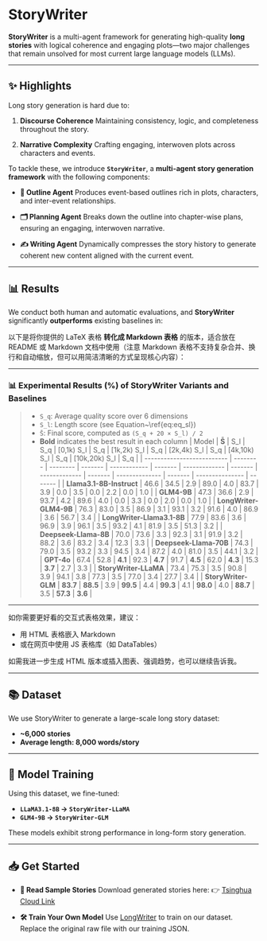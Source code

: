 # StoryWriter

**StoryWriter** is a multi-agent framework for generating high-quality **long stories** with logical coherence and engaging plots—two major challenges that remain unsolved for most current large language models (LLMs).

---

## ✨ Highlights

Long story generation is hard due to:

1. **Discourse Coherence**
   Maintaining consistency, logic, and completeness throughout the story.

2. **Narrative Complexity**
   Crafting engaging, interwoven plots across characters and events.

To tackle these, we introduce **`StoryWriter`**, a **multi-agent story generation framework** with the following components:

* **🧠 Outline Agent**
  Produces event-based outlines rich in plots, characters, and inter-event relationships.

* **🗂️ Planning Agent**
  Breaks down the outline into chapter-wise plans, ensuring an engaging, interwoven narrative.

* **✍️ Writing Agent**
  Dynamically compresses the story history to generate coherent new content aligned with the current event.

---

## 📊 Results

We conduct both human and automatic evaluations, and **StoryWriter** significantly **outperforms** existing baselines in:

以下是将你提供的 LaTeX 表格 **转化成 Markdown 表格** 的版本，适合放在 README 或 Markdown 文档中使用（注意 Markdown 表格不支持复杂合并、换行和自动缩放，但可以用简洁清晰的方式呈现核心内容）：

---

### 📊 Experimental Results (%) of StoryWriter Variants and Baselines

> * `S_q`: Average quality score over 6 dimensions
> * `S_l`: Length score (see Equation\~\ref{eq\:eq\_sl})
> * `S̄`: Final score, computed as `(S_q + 20 × S_l) / 2`
> * **Bold** indicates the best result in each column
| Model                      | **S̄**   | S\_l     | S\_q    | \[0,1k) S\_l | S\_q    | \[1k,2k) S\_l | S\_q    | \[2k,4k) S\_l | S\_q    | \[4k,10k) S\_l | S\_q    | \[10k,20k) S\_l | S\_q    |
| -------------------------- | -------- | -------- | ------- | ------------ | ------- | ------------- | ------- | ------------- | ------- | -------------- | ------- | --------------- | ------- |
| **Llama3.1-8B-Instruct**   | 46.6     | 34.5     | 2.9     | 89.0         | 4.0     | 83.7          | 3.9     | 0.0           | 3.5     | 0.0            | 2.2     | 0.0             | 1.0     |
| **GLM4-9B**                | 47.3     | 36.6     | 2.9     | 93.7         | 4.2     | 89.6          | 4.0     | 0.0           | 3.3     | 0.0            | 2.0     | 0.0             | 1.0     |
| **LongWriter-GLM4-9B**     | 76.3     | 83.0     | 3.5     | 86.9         | 3.1     | 93.1          | 3.2     | 91.6          | 4.0     | 86.9           | 3.6     | 56.7            | 3.4     |
| **LongWriter-Llama3.1-8B** | 77.9     | 83.6     | 3.6     | 96.9         | 3.9     | 96.1          | 3.5     | 93.2          | 4.1     | 81.9           | 3.5     | 51.3            | 3.2     |
| **Deepseek-Llama-8B**      | 70.0     | 73.6     | 3.3     | 92.3         | 3.1     | 91.9          | 3.2     | 88.2          | 3.6     | 83.2           | 3.4     | 12.3            | 3.3     |
| **Deepseek-Llama-70B**     | 74.3     | 79.0     | 3.5     | 93.2         | 3.3     | 94.5          | 3.4     | 87.2          | 4.0     | 81.0           | 3.5     | 44.1            | 3.2     |
| **GPT-4o**                 | 67.4     | 52.8     | **4.1** | 92.3         | **4.7** | 91.7          | **4.5** | 62.0          | **4.3** | 15.3           | **3.7** | 2.7             | 3.3     |
| **StoryWriter-LLaMA**      | 73.4     | 75.3     | 3.5     | 90.8         | 3.9     | 94.1          | 3.8     | 77.3          | 3.5     | 77.0           | 3.4     | 27.7            | 3.4     |
| **StoryWriter-GLM**        | **83.7** | **88.5** | 3.9     | **99.5**     | 4.4     | **99.3**      | 4.1     | **98.0**      | 4.0     | **88.7**       | 3.5     | **57.3**        | **3.6** |


---

如你需要更好看的交互式表格效果，建议：

* 用 HTML 表格嵌入 Markdown
* 或在网页中使用 JS 表格库（如 DataTables）

如需我进一步生成 HTML 版本或插入图表、强调趋势，也可以继续告诉我。


---

## 📚 Dataset

We use StoryWriter to generate a large-scale long story dataset:

* **\~6,000 stories**
* **Average length: 8,000 words/story**

---

## 🔧 Model Training

Using this dataset, we fine-tuned:

* **`LLaMA3.1-8B` → `StoryWriter-LLaMA`**
* **`GLM4-9B` → `StoryWriter-GLM`**

These models exhibit strong performance in long-form story generation.

---

## 📥 Get Started

* **📖 Read Sample Stories**
  Download generated stories here:
  👉 [Tsinghua Cloud Link](https://cloud.tsinghua.edu.cn/f/6173850b58114951ab7e/)

* **🛠️ Train Your Own Model**
  Use [LongWriter](https://github.com/THUDM/LongWriter/tree/main) to train on our dataset.
  Replace the original raw file with our training JSON.
